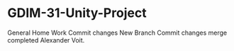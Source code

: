 # GDIM-31-Unity-Project
General Home Work
Commit changes
New Branch Commit changes 
merge completed
Alexander Voit.
